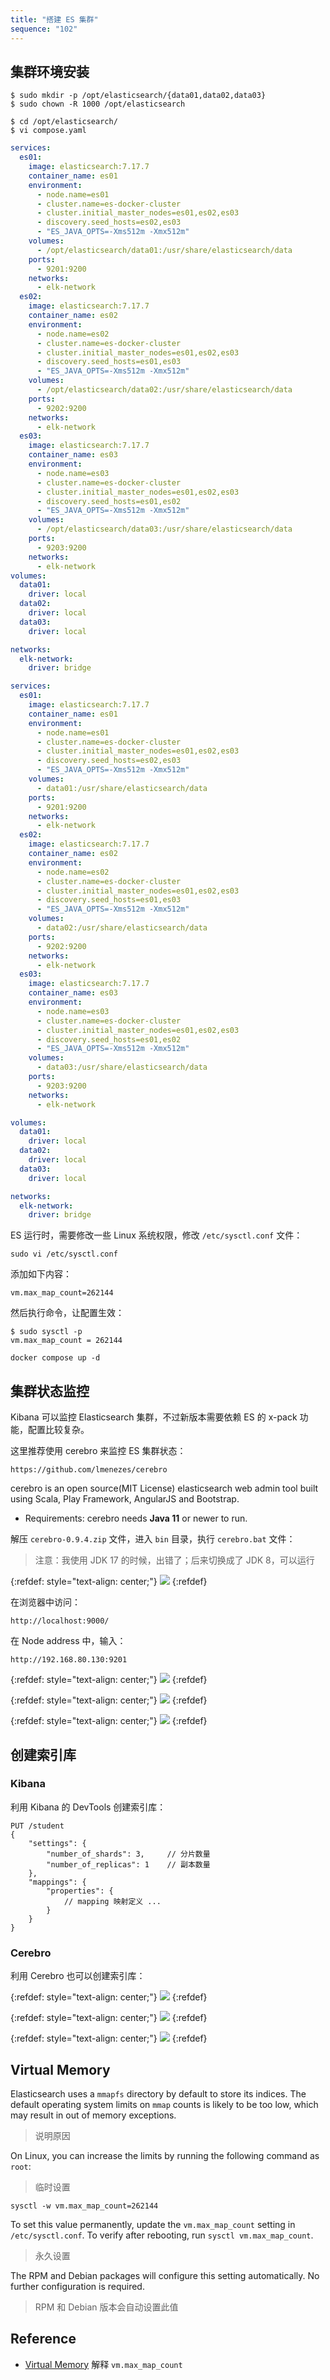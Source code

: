 ```yaml
---
title: "搭建 ES 集群"
sequence: "102"
---
```


## 集群环境安装

```text
$ sudo mkdir -p /opt/elasticsearch/{data01,data02,data03}
$ sudo chown -R 1000 /opt/elasticsearch
```

```text
$ cd /opt/elasticsearch/
$ vi compose.yaml
```

```yaml
services:
  es01:
    image: elasticsearch:7.17.7
    container_name: es01
    environment:
      - node.name=es01
      - cluster.name=es-docker-cluster
      - cluster.initial_master_nodes=es01,es02,es03
      - discovery.seed_hosts=es02,es03
      - "ES_JAVA_OPTS=-Xms512m -Xmx512m"
    volumes:
      - /opt/elasticsearch/data01:/usr/share/elasticsearch/data
    ports:
      - 9201:9200
    networks:
      - elk-network
  es02:
    image: elasticsearch:7.17.7
    container_name: es02
    environment:
      - node.name=es02
      - cluster.name=es-docker-cluster
      - cluster.initial_master_nodes=es01,es02,es03
      - discovery.seed_hosts=es01,es03
      - "ES_JAVA_OPTS=-Xms512m -Xmx512m"
    volumes:
      - /opt/elasticsearch/data02:/usr/share/elasticsearch/data
    ports:
      - 9202:9200
    networks:
      - elk-network
  es03:
    image: elasticsearch:7.17.7
    container_name: es03
    environment:
      - node.name=es03
      - cluster.name=es-docker-cluster
      - cluster.initial_master_nodes=es01,es02,es03
      - discovery.seed_hosts=es01,es02
      - "ES_JAVA_OPTS=-Xms512m -Xmx512m"
    volumes:
      - /opt/elasticsearch/data03:/usr/share/elasticsearch/data
    ports:
      - 9203:9200
    networks:
      - elk-network
volumes:
  data01:
    driver: local
  data02:
    driver: local
  data03:
    driver: local

networks:
  elk-network:
    driver: bridge
```

```yaml
services:
  es01:
    image: elasticsearch:7.17.7
    container_name: es01
    environment:
      - node.name=es01
      - cluster.name=es-docker-cluster
      - cluster.initial_master_nodes=es01,es02,es03
      - discovery.seed_hosts=es02,es03
      - "ES_JAVA_OPTS=-Xms512m -Xmx512m"
    volumes:
      - data01:/usr/share/elasticsearch/data
    ports:
      - 9201:9200
    networks:
      - elk-network
  es02:
    image: elasticsearch:7.17.7
    container_name: es02
    environment:
      - node.name=es02
      - cluster.name=es-docker-cluster
      - cluster.initial_master_nodes=es01,es02,es03
      - discovery.seed_hosts=es01,es03
      - "ES_JAVA_OPTS=-Xms512m -Xmx512m"
    volumes:
      - data02:/usr/share/elasticsearch/data
    ports:
      - 9202:9200
    networks:
      - elk-network
  es03:
    image: elasticsearch:7.17.7
    container_name: es03
    environment:
      - node.name=es03
      - cluster.name=es-docker-cluster
      - cluster.initial_master_nodes=es01,es02,es03
      - discovery.seed_hosts=es01,es02
      - "ES_JAVA_OPTS=-Xms512m -Xmx512m"
    volumes:
      - data03:/usr/share/elasticsearch/data
    ports:
      - 9203:9200
    networks:
      - elk-network

volumes:
  data01:
    driver: local
  data02:
    driver: local
  data03:
    driver: local

networks:
  elk-network:
    driver: bridge
```

ES 运行时，需要修改一些 Linux 系统权限，修改 `/etc/sysctl.conf` 文件：

```text
sudo vi /etc/sysctl.conf
```

添加如下内容：

```text
vm.max_map_count=262144
```

然后执行命令，让配置生效：

```text
$ sudo sysctl -p
vm.max_map_count = 262144
```

```text
docker compose up -d
```

## 集群状态监控

Kibana 可以监控 Elasticsearch 集群，不过新版本需要依赖 ES 的 x-pack 功能，配置比较复杂。

这里推荐使用 cerebro 来监控 ES 集群状态：

```text
https://github.com/lmenezes/cerebro
```

cerebro is an open source(MIT License) elasticsearch web admin tool
built using Scala, Play Framework, AngularJS and Bootstrap.

- Requirements: cerebro needs **Java 11** or newer to run.



解压 `cerebro-0.9.4.zip` 文件，进入 `bin` 目录，执行 `cerebro.bat` 文件：

> 注意：我使用 JDK 17 的时候，出错了；后来切换成了 JDK 8，可以运行

{:refdef: style="text-align: center;"}
![](/assets/images/elk/cerebro/cerebro-bin-bat.png)
{:refdef}

在浏览器中访问：

```text
http://localhost:9000/
```

在 Node address 中，输入：

```text
http://192.168.80.130:9201
```

{:refdef: style="text-align: center;"}
![](/assets/images/elk/cerebro/cerebro-node-address-connect.png)
{:refdef}

{:refdef: style="text-align: center;"}
![](/assets/images/elk/cerebro/cerebro-web-overview.png)
{:refdef}

{:refdef: style="text-align: center;"}
![](/assets/images/elk/cerebro/cerebro-web-overview-02.png)
{:refdef}

## 创建索引库

### Kibana

利用 Kibana 的 DevTools 创建索引库：

```text
PUT /student
{
    "settings": {
        "number_of_shards": 3,     // 分片数量 
        "number_of_replicas": 1    // 副本数量
    },
    "mappings": {
        "properties": {
            // mapping 映射定义 ...
        }
    }
}
```

### Cerebro

利用 Cerebro 也可以创建索引库：

{:refdef: style="text-align: center;"}
![](/assets/images/elk/cerebro/cerebro-web-more-create-index.png)
{:refdef}

{:refdef: style="text-align: center;"}
![](/assets/images/elk/cerebro/cerebro-web-more-create-index-student.png)
{:refdef}

{:refdef: style="text-align: center;"}
![](/assets/images/elk/cerebro/cerebro-web-more-create-index-student-overview.png)
{:refdef}


## Virtual Memory

Elasticsearch uses a `mmapfs` directory by default to store its indices.
The default operating system limits on `mmap` counts is likely to be too low,
which may result in out of memory exceptions.

> 说明原因

On Linux, you can increase the limits by running the following command as `root`:

> 临时设置

```text
sysctl -w vm.max_map_count=262144
```

To set this value permanently, update the `vm.max_map_count` setting in `/etc/sysctl.conf`.
To verify after rebooting, run `sysctl vm.max_map_count`.

> 永久设置

The RPM and Debian packages will configure this setting automatically. No further configuration is required.

> RPM 和 Debian 版本会自动设置此值

## Reference

- [Virtual Memory][virtual-memory-url] 解释 `vm.max_map_count`

[virtual-memory-url]: https://www.elastic.co/guide/en/elasticsearch/reference/current/vm-max-map-count.html
